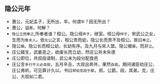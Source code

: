 ## 隐公元年
- 惠公，元妃孟子，无所出，卒。何谓`卒`？因无所出？
- 惠公，谥`惠`。何解？
- `隐公立而奉之`,所奉者谁？桓公。隐公母`声子`，继室。桓公母`仲子`，宋武公之女，生而为`鲁夫人`。依`左公`之言，桓公贵而幼，隐公长而贵不及桓公。故曰`奉之`。
- 隐公`摄`。隐公长而桓公幼，长幼有序。及九月与宋人盟。隐公被`摄`，而非`立`。
- 庄公寤生，武姜恶之，欲废长而立幼，然庄公并未失德
- 庄公即位，共叔段请制，武公未为段分配食邑
- 庄公言`多行不义必自毙`，五月辛丑，大叔出奔共，果然`自毙`。期间诸臣劝庄公，庄公弗听。可见算计久以。书曰`郑伯克段于鄢`，郑，公爵。段，其弟。克，庄公、大叔如二君。
